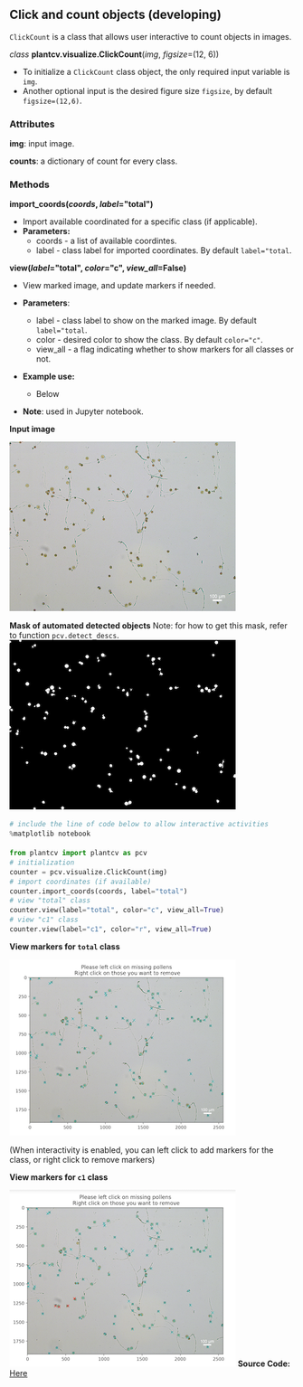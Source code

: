 ## Click and count objects (developing)

`ClickCount` is a class that allows user interactive to count objects in images.

*class* **plantcv.visualize.ClickCount**(*img*, *figsize*=(12, 6))
- To initialize a `ClickCount` class object, the only required input variable is `img`.
- Another optional input is the desired figure size `figsize`, by default `figsize=(12,6)`.

### Attributes
**img**: input image.

**counts**: a dictionary of count for every class.

### Methods
**import_coords(*coords*, *label*="total")**
- Import available coordinated for a specific class (if applicable).
- **Parameters:**
  - coords - a list of available coordintes.
  - label - class label for imported coordinates. By default `label="total`.

**view(*label*="total", *color*="c", *view_all*=False)**
- View marked image, and update markers if needed.
- **Parameters**:
  - label - class label to show on the marked image. By default `label="total`.
  - color - desired color to show the class. By default `color="c"`.
  - view_all - a flag indicating whether to show markers for all classes or not. 

- **Example use:**
    - Below
- **Note**: used in Jupyter notebook.
  
**Input image**

![ori_im](img/documentation_images/visualize_click_count/count_img.jpg)

**Mask of automated detected objects**
Note: for how to get this mask, refer to function `pcv.detect_descs`.
![count_im](img/documentation_images/visualize_click_count/count_mask.png)


```python
# include the line of code below to allow interactive activities
%matplotlib notebook

from plantcv import plantcv as pcv
# initialization
counter = pcv.visualize.ClickCount(img)
# import coordinates (if available)
counter.import_coords(coords, label="total")
# view "total" class
counter.view(label="total", color="c", view_all=True)
# view "c1" class
counter.view(label="c1", color="r", view_all=True)
```

**View markers for `total` class**

![total_mask](img/documentation_images/visualize_click_count/with_totalmask.png)

(When interactivity is enabled, you can left click to add markers for the class, or right click to remove markers)

**View markers for `c1` class**

![c1_mask](img/documentation_images/visualize_click_count/with_clickc1.png)
**Source Code:** [Here](https://github.com/danforthcenter/plantcv/blob/master/plantcv/plantcv/visualize/click_count.py)
